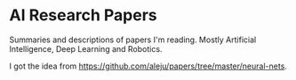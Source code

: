 # AI Research Papers

Summaries and descriptions of papers I'm reading. Mostly Artificial Intelligence, Deep Learning and Robotics.

I got the idea from https://github.com/aleju/papers/tree/master/neural-nets.

